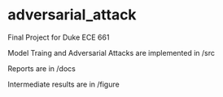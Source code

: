 # adversarial_attack
Final Project for Duke ECE 661

Model Traing and Adversarial Attacks are implemented in /src

Reports are in /docs

Intermediate results are in /figure
